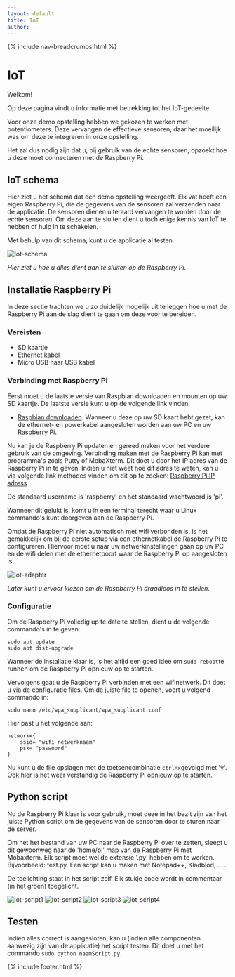 ```yaml
---
layout: default
title: IoT
author: -
---
```


{% include nav-breadcrumbs.html %}


# IoT

Welkom!

Op deze pagina vindt u informatie met betrekking tot het IoT-gedeelte.

Voor onze demo opstelling hebben we gekozen te werken met potentiometers. Deze vervangen de effectieve sensoren, daar het moeilijk was om deze te integreren in onze opstelling. 

Het zal dus nodig zijn dat u, bij gebruik van de echte sensoren, opzoekt hoe u deze moet connecteren met de Raspberry Pi.

## IoT schema

Hier ziet u het schema dat een demo opstelling weergeeft. Elk vat heeft een eigen Raspberry Pi, die de gegevens van de sensoren zal verzenden naar de applicatie. De sensoren dienen uiteraard vervangen te worden door de echte sensoren. Om deze aan te sluiten dient u toch enige kennis van IoT te hebben of hulp in te schakelen.

Met behulp van dit schema, kunt u de applicatie al testen.

![Iot-schema](/{{site.RepoName}}/media/iot/iot-schema.jpg)

_Hier ziet u hoe u alles dient aan te sluiten op de Raspberry Pi._

## Installatie Raspberry Pi

In deze sectie trachten we u zo duidelijk mogelijk uit te leggen hoe u met de Raspberry Pi aan de slag dient te gaan om deze voor te bereiden.

### Vereisten

* SD kaartje
* Ethernet kabel
* Micro USB naar USB kabel

### Verbinding met Raspberry Pi

Eerst moet u de laatste versie van Raspbian downloaden en mounten op uw SD kaartje. De laatste versie kunt u op de volgende link vinden: 
* [Raspbian downloaden](https://www.raspberry.org/downloads/raspbian).
Wanneer u deze op uw SD kaart hebt gezet, kan de ethernet- en powerkabel aangesloten worden aan uw PC en uw Raspberry Pi.

Nu kan je de Raspberry Pi updaten en gereed maken voor het verdere gebruik van de omgeving. Verbinding maken met de Raspberry Pi kan met programma's zoals Putty of MobaXterm. Dit doet u door het IP adres van de Raspberry Pi in te geven. 
Indien u niet weet hoe dit adres te weten, kan u via volgende link methodes vinden om dit op te zoeken:
[Raspberry Pi IP adress ](https://www.raspberrypi.org/documentation/remote-access/ip-address.md)

De standaard username is 'raspberry' en het standaard wachtwoord is 'pi'. 

Wanneer dit gelukt is, komt u in een terminal terecht waar u Linux commando's kunt doorgeven aan de Raspberry Pi.

Omdat de Raspberry Pi niet automatisch met wifi verbonden is, is het gemakkelijk om bij de eerste setup via een ethernetkabel de Raspberry Pi te configureren. Hiervoor moet u naar uw netwerkinstellingen gaan op uw PC en de wifi delen met de ethernetpoort waar de Raspberry Pi op aangesloten is.

![iot-adapter](/{{site.RepoName}}/media/iot/iot-adapter2.png)

_Later kunt u ervoor kiezen om de Raspberry Pi draadloos in te stellen._

### Configuratie 

Om de Raspberry Pi volledig up te date te stellen, dient u de volgende commando's in te geven:

```
sudo apt update
sudo apt dist-upgrade
```
Wanneer de installatie klaar is, is het altijd een goed idee om ```sudo reboot```te runnen om de Raspberry Pi opnieuw op te starten.

Vervolgens gaat u de Raspberry Pi verbinden met een wifinetwerk. Dit doet u via de configuratie files. Om de juiste file te openen, voert u volgend commando in:
```
sudo nano /etc/wpa_supplicant/wpa_supplicant.conf
```
Hier past u het volgende aan:
```
network={
    ssid= "wifi netwerknaam"
    psk= "paswoord"
}
```
Nu kunt u de file opslagen met de toetsencombinatie ```ctrl+x```gevolgd met 'y'. Ook hier is het weer verstandig de Raspberry Pi opnieuw op te starten.

## Python script

Nu de Raspberry Pi klaar is voor gebruik, moet deze in het bezit zijn van het juiste Python script om de gegevens van de sensoren door te sturen naar de server. 

Om het het bestand van uw PC naar de Raspberry Pi over te zetten, sleept u dit gewoonweg naar de 'home/pi' map van de Raspberry Pi met Mobaxterm.
Elk script moet wel de extensie '.py' hebben om te werken. Bijvoorbeeld: test.py. Een script kan u maken met Notepad++, Kladblod, ... . 

De toelichting staat in het script zelf. Elk stukje code wordt in commentaar (in het groen) toegelicht.

![iot-script1](/{{site.RepoName}}/media/iot/iot-script1.JPG)
![Iot-script2](/{{site.RepoName}}/media/iot/iot-script2.JPG)
![Iot-script3](/{{site.RepoName}}/media/iot/iot-script3.JPG)
![Iot-script4](/{{site.RepoName}}/media/iot/iot-script4.JPG)

## Testen

Indien alles correct is aangesloten, kan u (indien alle componenten aanwezig zijn van de applicatie) het script testen.
Dit doet u met het commando ```sudo python naamScript.py```.



{% include footer.html %}
